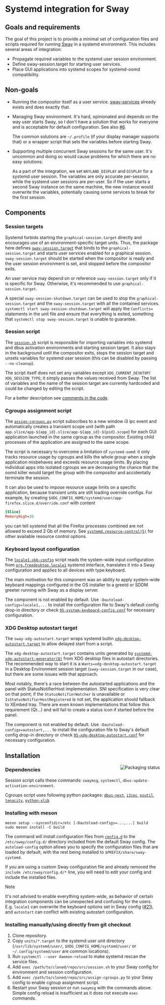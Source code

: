 # Systemd integration for Sway

## Goals and requirements

The goal of this project is to provide a minimal set of configuration files and
scripts required for running [Sway] in a systemd environment.
This includes several areas of integration:

- Propagate required variables to the systemd user session environment.
- Define sway-session.target for starting user services.
- Place GUI applications into systemd scopes for systemd-oomd compatibility.

## Non-goals

- Running the compositor itself as a user service.
  [sway-services] already exists and does exactly that.

- Managing Sway environment.
  It's hard, opinionated and depends on the way user starts Sway, so I don't
  have a solution that works for everyone and is acceptable for default
  configuration.  See also [#6].

  The common solutions are `~/.profile` (if your display manager supports that)
  or a wrapper script that sets the variables before starting Sway.

- Supporting multiple concurrent Sway sessions for the same user.
  It's uncommon and doing so would cause problems for which there are no easy
  solutions:

  As a part of the integration, we set `WAYLAND_DISPLAY` and `DISPLAY` for a
  systemd user session.
  The variables are only accurate per-session, while the systemd user sessions
  are per-user.
  So if the user starts a second Sway instance on the same machine, the new
  instance would overwrite the variables, potentially causing some services to
  break for the first session.

## Components

### Session targets

Systemd forbids starting the `graphical-session.target` directly and encourages
use of an environment-specific target units.  Thus, the package here defines
[`sway-session.target`] that binds to the `graphical-session.target` and starts
user services enabled for a graphical session.
`sway-session.target` should be started when the compositor is ready and the
user session environment is set, and stopped before the compositor exits.

An user service may depend on or reference `sway-session.target` only if it is
specific for Sway. Otherwise, it's recommended to use `graphical-session.target`.

A special `sway-session-shutdown.target` can be used to stop the
`graphical-session.target` and the `sway-session.target` with all the contained
services.\
`systemctl start sway-session-shutdown.target` will apply the `Conflicts=`
statements in the unit file and ensure that everything is exited, something that
`systemctl stop sway-session.target` is unable to guarantee.

### Session script

The [`session.sh`](./src/session.sh) script is responsible for importing
variables into systemd and dbus activation environments and starting session
target.  It also stays in the background until the compositor exits, stops
the session target and unsets variables for systemd user session
(this can be disabled by passing `--no-cleanup`).

The script itself does not set any variables except `XDG_CURRENT_DESKTOP`/
`XDG_SESSION_TYPE`; it simply passes the values received from Sway.
The list of variables and the name of the session target are currently
hardcoded and could be changed by editing the script.

For a better description see [comments in the code](./src/session.sh).

### Cgroups assignment script

The [`assign-cgroups.py`](./src/assign-cgroups.py) script subscribes to a new
window i3 ipc event and automatically creates a transient scope unit
(with path `app.slice/app-${app_id}.slice/app-${app_id}-${pid}.scope`) for each
GUI application launched in the same cgroup as the compositor.
Existing child processes of the application are assigned to the same scope.

The script is necessary to overcome a limitation of `systemd-oomd`:
it only tracks resource usage by cgroups and kills the whole group when
a single application misbehaves and exceeds resource usage limits.
By placing individual apps into isolated cgroups we are decreasing the chance
that the oomd killer would target the group with the compositor and accidentally
terminate the session.

It can also be used to impose resource usage limits on a specific application,
because transient units are still loading override configs.  For example,
by creating `$XDG_CONFIG_HOME/systemd/user/app-firefox.slice.d/override.conf`
with content

```ini
[Slice]
MemoryHigh=2G
```

you can tell systemd that all the Firefox processes combined are not allowed to
exceed 2 Gb of memory.  See [`systemd.resource-control(5)`] for other available
resource control options.

### Keyboard layout configuration

The [`locale1-xkb-config`] script reads the system-wide input configuration
from [`org.freedesktop.locale1`] systemd interface, translates it into a Sway
configuration and applies to all devices with type:keyboard.

The main motivation for this component was an ability to apply system-wide
keyboard mappings configured in the OS installer to a greetd or SDDM greeter
running with Sway as a display server.

The component is not enabled by default. Use `-Dautoload-configs=locale1,...`
to install the configuration file to Sway's default config drop-in directory or
check [`95-system-keyboard-config.conf`] for necessary configuration.

### XDG Desktop autostart target

The `sway-xdg-autostart.target` wraps systemd bultin
[`xdg-desktop-autostart.target`] to allow delayed start from a script.

The `xdg-desktop-autostart.target` contains units generated by
[`systemd-xdg-autostart-generator(8)`] from XDG desktop files in autostart
directories.
The recommended way to start it is a `Wants=xdg-desktop-autostart.target`
in a Desktop Environment session target (`sway-session.target` in our case),
but there are some issues with that approach.

Most notably, there's a race between the autostarted applications and the panel
with StatusNotifierHost implementation.
SNI specification is very clear on that point; if the `StatusNotifierWatcher`
is unavailable or `IsStatusNotifierHostRegistered` is not set, the application
should fallback to XEmbed tray.
There are even known implementations that follow this requirement (Qt...) and
will fail to create a status icon if started before the panel.

The component is not enabled by default. Use `-Dautoload-configs=autostart,...`
to install the configuration file to Sway's default config drop-in directory or
check [`95-xdg-desktop-autostart.conf`] for necessary configuration.

## Installation

<a href="https://repology.org/project/sway-systemd/versions">
    <img src="https://repology.org/badge/vertical-allrepos/sway-systemd.svg?exclude_unsupported=1"
        alt="Packaging status" align="right">
</a>

### Dependencies

Session script calls these commands:
`swaymsg`, `systemctl`, `dbus-update-activation-environment`.

Cgroups script uses following python packages:
[`dbus-next`](https://pypi.org/project/dbus-next/),
[`i3ipc`](https://pypi.org/project/i3ipc/),
[`psutil`](https://pypi.org/project/psutil/),
[`tenacity`](https://pypi.org/project/tenacity/),
[`python-xlib`](https://pypi.org/project/python-xlib/)

### Installing with meson

```
meson setup --sysconfidir=/etc [-Dautoload-configs=...,...] build
sudo meson install -C build
```

The command will install configuration files from [`config.d`](./config.d/)
to the `/etc/sway/config.d/` directory included from the default Sway config.
The `autoload-config` option allows you to specify the configuration files that
are loaded by default, with the rest being installed to
`$PREFIX/share/sway-systemd`.

If you are using a custom Sway configuration file and already removed the
`include /etc/sway/config.d/*` line, you will need to edit your config and
include the installed files.

> [!NOTE]
> It's not advised to enable everything system-wide, as behavior of certain
> integration components can be unexpected and confusing for the users.
> E.g. `locale1` can overwrite the keyboard options set in Sway config ([#21]),
> and `autostart` can conflict with existing autostart configuration.

### Installing manually/using directly from git checkout

1. Clone repository.
2. Copy `units/*.target` to the systemd user unit directory
   (`/usr/lib/systemd/user/`, `$XDG_CONFIG_HOME/systemd/user/` or
   `~/.config/systemd/user` are common locations).
3. Run `systemctl --user daemon-reload` to make systemd rescan the service files.
4. Add `exec /path/to/cloned/repo/src/session.sh` to your Sway config for
   environment and session configuration.
5. Add `exec /path/to/cloned/repo/src/assign-cgroups.py` to your Sway config
   to enable cgroup assignment script.
6. Restart your Sway session or run `swaymsg` with the commands above.
   Simple config reload is insufficient as it does not execute `exec` commands.

[Sway]: https://swaywm.org
[sway-services]: https://github.com/xdbob/sway-services/

[`systemd.resource-control(5)`]: https://www.freedesktop.org/software/systemd/man/systemd.resource-control.html
[`org.freedesktop.locale1`]: https://www.freedesktop.org/software/systemd/man/org.freedesktop.locale1.html
[`xdg-desktop-autostart.target`]: https://www.freedesktop.org/software/systemd/man/systemd.special.html#xdg-desktop-autostart.target
[`systemd-xdg-autostart-generator(8)`]: https://www.freedesktop.org/software/systemd/man/systemd-xdg-autostart-generator.html

[`95-system-keyboard-config.conf`]: ./config.d/95-system-keyboard-config.conf.in
[`95-xdg-desktop-autostart.conf`]: ./config.d/95-xdg-desktop-autostart.conf.in
[`locale1-xkb-config`]: ./src/locale1-xkb-config
[`sway-session.target`]: ./units/sway-session.target

[#6]: https://github.com/alebastr/sway-systemd/issues/6
[#21]: https://github.com/alebastr/sway-systemd/issues/21
